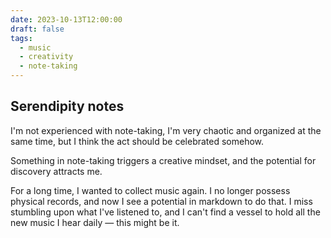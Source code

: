 ```yaml
---
date: 2023-10-13T12:00:00
draft: false
tags:
  - music
  - creativity
  - note-taking
---
```

## Serendipity notes

I'm not experienced with note-taking, I'm very chaotic and organized at the same time, but I think the act should be celebrated somehow.

Something in note-taking triggers a creative mindset, and the potential for discovery attracts me.

For a long time, I wanted to collect music again. I no longer possess physical records, and now I see a potential in markdown to do that. I miss stumbling upon what I've listened to, and I can't find a vessel to hold all the new music I hear daily — this might be it.